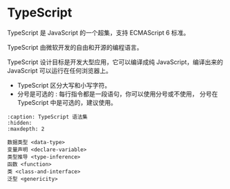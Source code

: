 # TypeScript

TypeScript 是 JavaScript 的一个超集，支持 ECMAScript 6 标准。

TypeScript 由微软开发的自由和开源的编程语言。

TypeScript 设计目标是开发大型应用，它可以编译成纯 JavaScript，编译出来的 JavaScript 可以运行在任何浏览器上。



* TypeScript 区分大写和小写字符。
* 分号是可选的 : 每行指令都是一段语句，你可以使用分号或不使用， 分号在 TypeScript 中是可选的，建议使用。


```{toctree}
:caption: TypeScript 语法集
:hidden:
:maxdepth: 2

数据类型 <data-type>
变量声明 <declare-variable>
类型推导 <type-inference>
函数 <function>
类 <class-and-interface>
泛型 <genericity>
```
